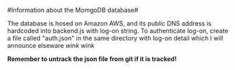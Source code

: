 #Information about the MomgoDB database#

The database is hosed on Amazon AWS, and its public DNS address is hardcoded into backend.js with log-on string. 
To authenticate log-on, create a file called "auth.json" in the same directory with log-on detail which I will announce elseware *wink wink*

**Remember to untrack the json file from git if it is tracked!**